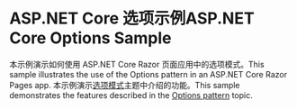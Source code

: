 # <a name="aspnet-core-options-sample"></a><span data-ttu-id="c8101-101">ASP.NET Core 选项示例</span><span class="sxs-lookup"><span data-stu-id="c8101-101">ASP.NET Core Options Sample</span></span>

<span data-ttu-id="c8101-102">本示例演示如何使用 ASP.NET Core Razor 页面应用中的选项模式。</span><span class="sxs-lookup"><span data-stu-id="c8101-102">This sample illustrates the use of the Options pattern in an ASP.NET Core Razor Pages app.</span></span> <span data-ttu-id="c8101-103">本示例演示[选项模式](https://docs.microsoft.com/aspnet/core/fundamentals/configuration/options)主题中介绍的功能。</span><span class="sxs-lookup"><span data-stu-id="c8101-103">This sample demonstrates the features described in the [Options pattern](https://docs.microsoft.com/aspnet/core/fundamentals/configuration/options) topic.</span></span>
